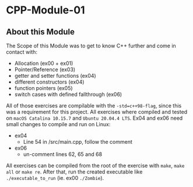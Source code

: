 # CPP-Module-01

## About this Module

The Scope of this Module was to get to know C++ further and come in contact with:
- Allocation (ex00 + ex01)
- Pointer/Reference (ex03)
- getter and setter functions (ex04)
- different constructors (ex04)
- function pointers (ex05)
- switch cases with defined fallthrough (ex06)


All of those exercises are compilable with the `-std=c++98-flag`, since this was a requirement for this project.
All exercises where compiled and tested on `macOS Catalina 10.15.7` and `Ubuntu 20.04.4 LTS`.
Ex04 and ex06 need small changes to compile and run on Linux:
- ex04
  - Line 54 in /src/main.cpp, follow the comment
- ex06
  - un-comment lines 62, 65 and 68


All exercises can be compiled from the root of the exercise with `make`, `make all` or `make re`.
After that, run the created executable like `./executable_to_run` (ie. ex00 `./Zombie`).

